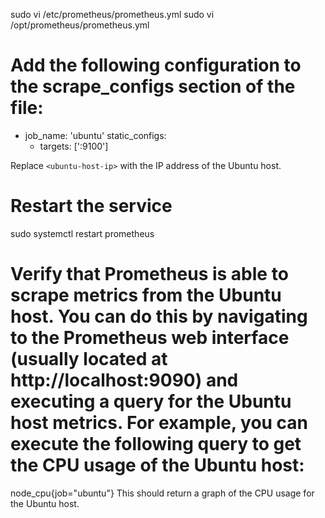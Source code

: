 sudo vi /etc/prometheus/prometheus.yml
sudo vi /opt/prometheus/prometheus.yml

# Add the following configuration to the scrape_configs section of the file:
- job_name: 'ubuntu'
  static_configs:
  - targets: ['<ubuntu-host-ip>:9100']

Replace `<ubuntu-host-ip>` with the IP address of the Ubuntu host.

# Restart the service
sudo systemctl restart prometheus

# Verify that Prometheus is able to scrape metrics from the Ubuntu host. You can do this by navigating to the Prometheus web interface (usually located at http://localhost:9090) and executing a query for the Ubuntu host metrics. For example, you can execute the following query to get the CPU usage of the Ubuntu host:
node_cpu{job="ubuntu"}
This should return a graph of the CPU usage for the Ubuntu host.

